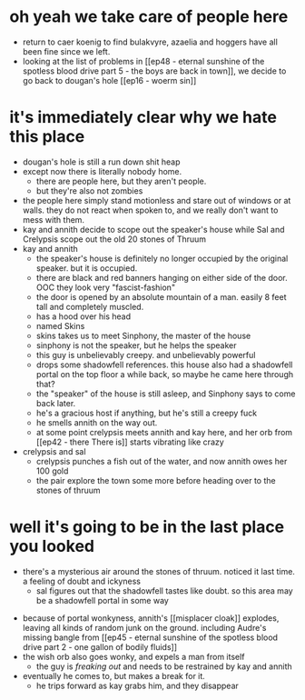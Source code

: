 # oh yeah we take care of people here
- return to caer koenig to find bulakvyre, azaelia and hoggers have all been fine since we left.
- looking at the list of problems in [[ep48 - eternal sunshine of the spotless blood drive part 5 - the boys are back in town]], we decide to go back to dougan's hole [[ep16 - woerm sin]]

# it's immediately clear why we hate this place
- dougan's hole is still a run down shit heap
- except now there is literally nobody home.
	- there are people here, but they aren't people.
	- but they're also not zombies
- the people here simply stand motionless and stare out of windows or at walls. they do not react when spoken to, and we really don't want to mess with them.
- kay and annith decide to scope out the speaker's house while Sal and Crelypsis scope out the old 20 stones of Thruum
- kay and annith
	- the speaker's house is definitely no longer occupied by the original speaker. but it is occupied.
	- there are black and red banners hanging on either side of the door. OOC they look very "fascist-fashion"
	- the door is opened by an absolute mountain of a man. easily 8 feet tall and completely muscled.
	- has a hood over his head
	- named Skins
	- skins takes us to meet Sinphony, the master of the house
	- sinphony is not the speaker, but he helps the speaker
	- this guy is unbelievably creepy. and unbelievably powerful
	- drops some shadowfell references. this house also had a shadowfell portal on the top floor a while back, so maybe he came here through that?
	- the "speaker" of the house is still asleep, and Sinphony says to come back later.
	- he's a gracious host if anything, but he's still a creepy fuck
	- he smells annith on the way out.
	- at some point crelypsis meets annith and kay here, and her orb from [[ep42 - there There is]] starts vibrating like crazy
- crelypsis and sal
	- crelypsis punches a fish out of the water, and now annith owes her 100 gold
	- the pair explore the town some more before heading over to the stones of thruum
# well it's going to be in the last place you looked
- there's a mysterious air around the stones of thruum. noticed it last time. a feeling of doubt and ickyness
	* sal figures out that the shadowfell tastes like doubt. so this area may be a shadowfell portal in some way
* because of portal wonkyness, annith's [[misplacer cloak]] explodes, leaving all kinds of random junk on the ground. including Audre's missing bangle from [[ep45 - eternal sunshine of the spotless blood drive part 2 - one gallon of bodily fluids]]
* the wish orb also goes wonky, and expels a man from itself
	* the guy is *freaking out* and needs to be restrained by kay and annith
* eventually he comes to, but makes a break for it. 
	* he trips forward as kay grabs him, and they disappear
